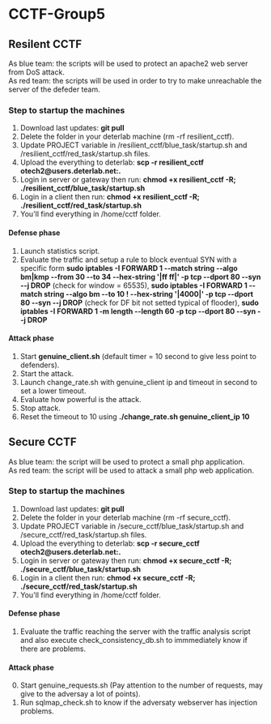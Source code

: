 # CCTF-Group5

## Resilent CCTF
As blue team: the scripts will be used to protect an apache2 web server from DoS attack.  
As red team: the scripts will be used in order to try to make unreachable the server of the defeder team.

### Step to startup the machines
1) Download last updates: **git pull**  
2) Delete the folder in your deterlab machine (rm -rf resilient_cctf).  
3) Update PROJECT variable in /resilient_cctf/blue_task/startup.sh and /resilient_cctf/red_task/startup.sh files.  
4) Upload the everything to deterlab: **scp -r resilient_cctf otech2<id>@users.deterlab.net:.**  
5) Login in server or gateway then run: **chmod +x resilient_cctf -R; ./resilient_cctf/blue_task/startup.sh**  
6) Login in a client then run: **chmod +x resilient_cctf -R; ./resilient_cctf/red_task/startup.sh**  
7) You'll find everything in /home/cctf folder.  

#### Defense phase
1) Launch statistics script.
2) Evaluate the traffic and setup a rule to block eventual SYN with a specific form **sudo iptables -I FORWARD 1 --match string --algo bm|kmp --from 30 --to 34 --hex-string '|ff ff|' -p tcp --dport 80 --syn --j DROP** (check for window = 65535), **sudo iptables -I FORWARD 1 --match string --algo bm --to 10 ! --hex-string '|4000|' -p  tcp --dport 80 --syn --j DROP** (check for DF bit not setted typical of flooder), **sudo iptables -I FORWARD 1 -m length --length 60 -p tcp --dport 80 --syn --j DROP**

#### Attack phase
1) Start **genuine_client.sh** (default timer = 10 second to give less point to defenders).  
2) Start the attack.  
3) Launch change_rate.sh with genuine_client ip and timeout in second to set a lower timeout.  
4) Evaluate how powerful is the attack.  
5) Stop attack.  
6) Reset the timeout to 10 using **./change_rate.sh genuine_client_ip 10**   

## Secure CCTF
As blue team: the script will be used to protect a small php application.  
As red team: the script will be used to attack a small php web application.  

### Step to startup the machines
1) Download last updates: **git pull**  
2) Delete the folder in your deterlab machine (rm -rf secure_cctf).  
3) Update PROJECT variable in /secure_cctf/blue_task/startup.sh and /secure_cctf/red_task/startup.sh files.  
4) Upload the everything to deterlab: **scp -r secure_cctf otech2<id>@users.deterlab.net:.**  
5) Login in server or gateway then run: **chmod +x secure_cctf -R; ./secure_cctf/blue_task/startup.sh**  
6) Login in a client then run: **chmod +x secure_cctf -R; ./secure_cctf/red_task/startup.sh**  
7) You'll find everything in /home/cctf folder.  

#### Defense phase
1) Evaluate the traffic reaching the server with the traffic analysis script and also execute check_consistency_db.sh to immmediately know if there are problems.  

#### Attack phase
0) Start genuine_requests.sh (Pay attention to the number of requests, may give to the adversay a lot of points).  
1) Run sqlmap_check.sh to know if the adversaty webserver has injection problems.  